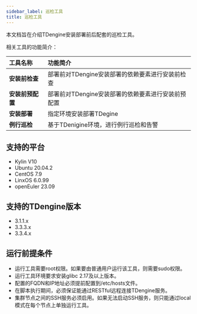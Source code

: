 ```yaml
---
sidebar_label: 巡检工具
title: 巡检工具
---
```


本文档旨在介绍TDengine安装部署前后配套的巡检工具。

相关工具的功能简介： 

| **工具名称** | **功能简介** |
|:--|:----------|
| **安装前检查**   | 部署前对TDengine安装部署的依赖要素进行安装前检查 |
| **安装前预配置** | 部署前对TDengine安装部署的依赖要素进行安装前预配置 |
| **安装部署**   | 指定环境安装部署TDegine |
| **例行巡检**   | 基于TDenigine环境，进行例行巡检和告警 |   

## 支持的平台
- Kylin V10
- Ubuntu 20.04.2
- CentOS 7.9
- LinxOS 6.0.99
- openEuler 23.09

## 支持的TDengine版本
- 3.1.1.x
- 3.3.3.x
- 3.3.4.x

## 运行前提条件
 - 运行工具需要root权限。如果要由普通用户运行该工具，则需要sudo权限。
 - 运行工具环境要求安装glibc 2.17及以上版本。
 - 配置的FQDN和IP地址必须提前配置到/etc/hosts文件。
 - 在脚本执行期间，必须保证能通过RESTful远程连接TDengine服务。
 - 集群节点之间的SSH服务必须启用。如果无法启动SSH服务，则只能通过local模式在每个节点上单独运行工具。

